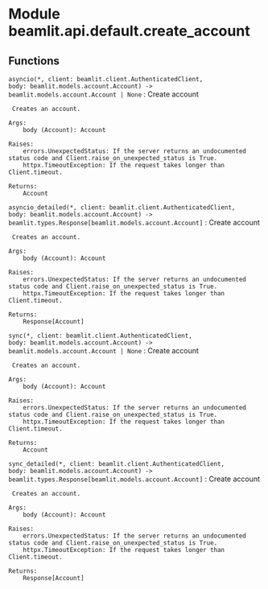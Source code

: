 Module beamlit.api.default.create_account
=========================================

Functions
---------

`asyncio(*, client: beamlit.client.AuthenticatedClient, body: beamlit.models.account.Account) ‑> beamlit.models.account.Account | None`
:   Create account
    
     Creates an account.
    
    Args:
        body (Account): Account
    
    Raises:
        errors.UnexpectedStatus: If the server returns an undocumented status code and Client.raise_on_unexpected_status is True.
        httpx.TimeoutException: If the request takes longer than Client.timeout.
    
    Returns:
        Account

`asyncio_detailed(*, client: beamlit.client.AuthenticatedClient, body: beamlit.models.account.Account) ‑> beamlit.types.Response[beamlit.models.account.Account]`
:   Create account
    
     Creates an account.
    
    Args:
        body (Account): Account
    
    Raises:
        errors.UnexpectedStatus: If the server returns an undocumented status code and Client.raise_on_unexpected_status is True.
        httpx.TimeoutException: If the request takes longer than Client.timeout.
    
    Returns:
        Response[Account]

`sync(*, client: beamlit.client.AuthenticatedClient, body: beamlit.models.account.Account) ‑> beamlit.models.account.Account | None`
:   Create account
    
     Creates an account.
    
    Args:
        body (Account): Account
    
    Raises:
        errors.UnexpectedStatus: If the server returns an undocumented status code and Client.raise_on_unexpected_status is True.
        httpx.TimeoutException: If the request takes longer than Client.timeout.
    
    Returns:
        Account

`sync_detailed(*, client: beamlit.client.AuthenticatedClient, body: beamlit.models.account.Account) ‑> beamlit.types.Response[beamlit.models.account.Account]`
:   Create account
    
     Creates an account.
    
    Args:
        body (Account): Account
    
    Raises:
        errors.UnexpectedStatus: If the server returns an undocumented status code and Client.raise_on_unexpected_status is True.
        httpx.TimeoutException: If the request takes longer than Client.timeout.
    
    Returns:
        Response[Account]